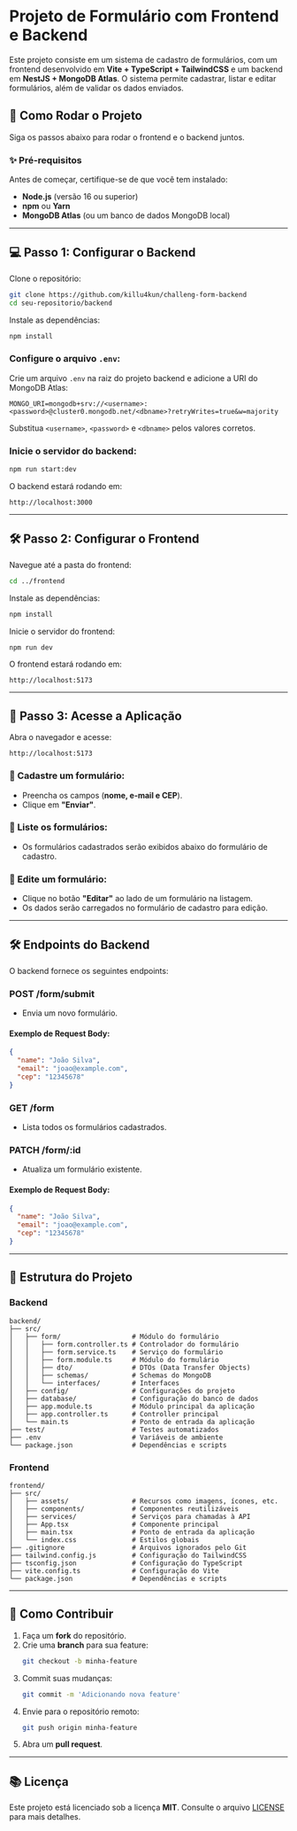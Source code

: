 # Projeto de Formulário com Frontend e Backend

Este projeto consiste em um sistema de cadastro de formulários, com um frontend desenvolvido em **Vite + TypeScript + TailwindCSS** e um backend em **NestJS + MongoDB Atlas**. O sistema permite cadastrar, listar e editar formulários, além de validar os dados enviados.

## 🚀 Como Rodar o Projeto
Siga os passos abaixo para rodar o frontend e o backend juntos.

### ✨ Pré-requisitos
Antes de começar, certifique-se de que você tem instalado:

- **Node.js** (versão 16 ou superior)
- **npm** ou **Yarn**
- **MongoDB Atlas** (ou um banco de dados MongoDB local)

---

## 💻 Passo 1: Configurar o Backend

Clone o repositório:

```bash
git clone https://github.com/killu4kun/challeng-form-backend
cd seu-repositorio/backend
```

Instale as dependências:

```bash
npm install
```

### Configure o arquivo `.env`:
Crie um arquivo `.env` na raiz do projeto backend e adicione a URI do MongoDB Atlas:

```env
MONGO_URI=mongodb+srv://<username>:<password>@cluster0.mongodb.net/<dbname>?retryWrites=true&w=majority
```

Substitua `<username>`, `<password>` e `<dbname>` pelos valores corretos.

### Inicie o servidor do backend:

```bash
npm run start:dev
```

O backend estará rodando em:

```
http://localhost:3000
```

---

## 🛠️ Passo 2: Configurar o Frontend

Navegue até a pasta do frontend:

```bash
cd ../frontend
```

Instale as dependências:

```bash
npm install
```

Inicie o servidor do frontend:

```bash
npm run dev
```

O frontend estará rodando em:

```
http://localhost:5173
```

---

## 👀 Passo 3: Acesse a Aplicação

Abra o navegador e acesse:

```
http://localhost:5173
```

### 📝 Cadastre um formulário:
- Preencha os campos (**nome, e-mail e CEP**).
- Clique em **"Enviar"**.

### 🔄 Liste os formulários:
- Os formulários cadastrados serão exibidos abaixo do formulário de cadastro.

### 🔄 Edite um formulário:
- Clique no botão **"Editar"** ao lado de um formulário na listagem.
- Os dados serão carregados no formulário de cadastro para edição.

---

## 🛠️ Endpoints do Backend

O backend fornece os seguintes endpoints:

### **POST /form/submit**
- Envia um novo formulário.

#### **Exemplo de Request Body:**
```json
{
  "name": "João Silva",
  "email": "joao@example.com",
  "cep": "12345678"
}
```

### **GET /form**
- Lista todos os formulários cadastrados.

### **PATCH /form/:id**
- Atualiza um formulário existente.

#### **Exemplo de Request Body:**
```json
{
  "name": "João Silva",
  "email": "joao@example.com",
  "cep": "12345678"
}
```

---

## 📁 Estrutura do Projeto

### **Backend**
```
backend/
├── src/
│   ├── form/                  # Módulo do formulário
│   │   ├── form.controller.ts # Controlador do formulário
│   │   ├── form.service.ts    # Serviço do formulário
│   │   ├── form.module.ts     # Módulo do formulário
│   │   ├── dto/               # DTOs (Data Transfer Objects)
│   │   ├── schemas/           # Schemas do MongoDB
│   │   └── interfaces/        # Interfaces
│   ├── config/                # Configurações do projeto
│   ├── database/              # Configuração do banco de dados
│   ├── app.module.ts          # Módulo principal da aplicação
│   ├── app.controller.ts      # Controller principal
│   └── main.ts                # Ponto de entrada da aplicação
├── test/                      # Testes automatizados
├── .env                       # Variáveis de ambiente
└── package.json               # Dependências e scripts
```

### **Frontend**
```
frontend/
├── src/
│   ├── assets/                # Recursos como imagens, ícones, etc.
│   ├── components/            # Componentes reutilizáveis
│   ├── services/              # Serviços para chamadas à API
│   ├── App.tsx                # Componente principal
│   ├── main.tsx               # Ponto de entrada da aplicação
│   └── index.css              # Estilos globais
├── .gitignore                 # Arquivos ignorados pelo Git
├── tailwind.config.js         # Configuração do TailwindCSS
├── tsconfig.json              # Configuração do TypeScript
├── vite.config.ts             # Configuração do Vite
└── package.json               # Dependências e scripts
```

---

## 👥 Como Contribuir

1. Faça um **fork** do repositório.
2. Crie uma **branch** para sua feature:
   ```bash
   git checkout -b minha-feature
   ```
3. Commit suas mudanças:
   ```bash
   git commit -m 'Adicionando nova feature'
   ```
4. Envie para o repositório remoto:
   ```bash
   git push origin minha-feature
   ```
5. Abra um **pull request**.

---

## 📚 Licença

Este projeto está licenciado sob a licença **MIT**. Consulte o arquivo [LICENSE](./LICENSE) para mais detalhes.

